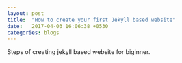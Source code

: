 ```yaml
---
layout: post
title:  "How to create your first Jekyll based website"
date:   2017-04-03 16:06:38 +0530
categories: blogs
---
```

Steps of creating jekyll based website for biginner.